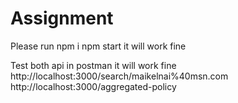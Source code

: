 # Assignment
Please run npm i 
npm start it will work fine

Test both api in postman it will work fine
http://localhost:3000/search/maikelnai%40msn.com
http://localhost:3000/aggregated-policy
